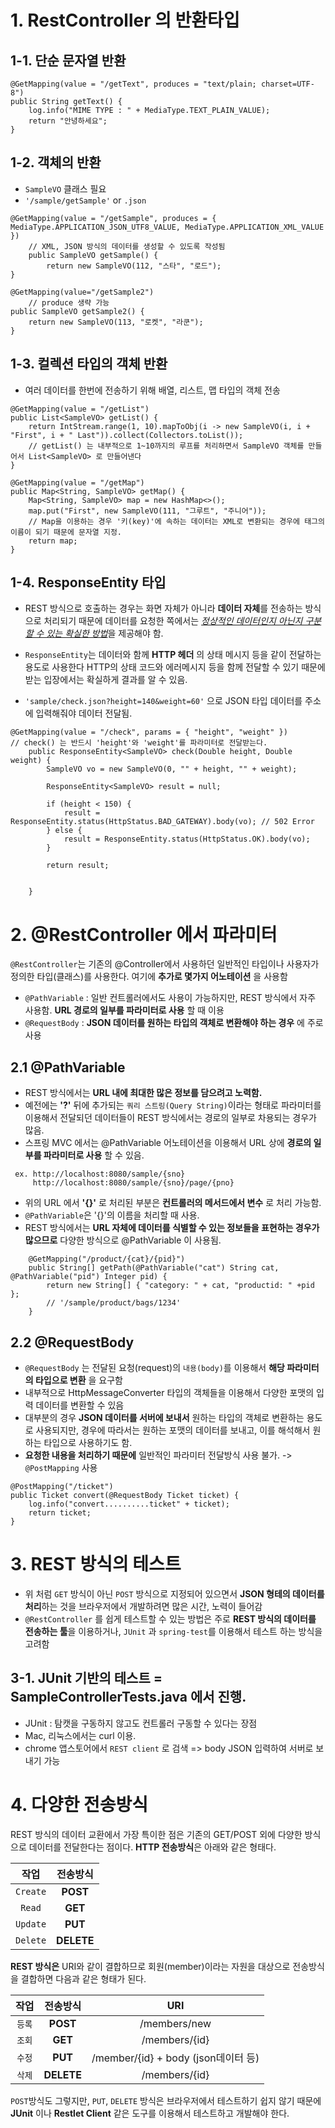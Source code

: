 

# 1. RestController 의 반환타입


## 1-1. 단순 문자열 반환
```
@GetMapping(value = "/getText", produces = "text/plain; charset=UTF-8")
public String getText() {
	log.info("MIME TYPE : " + MediaType.TEXT_PLAIN_VALUE);
	return "안녕하세요";
}
```



## 1-2. 객체의 반환
- `SampleVO` 클래스 필요
- `'/sample/getSample'` or `.json`
```
@GetMapping(value = "/getSample", produces = { MediaType.APPLICATION_JSON_UTF8_VALUE, MediaType.APPLICATION_XML_VALUE })
	// XML, JSON 방식의 데이터를 생성할 수 있도록 작성됨
	public SampleVO getSample() {
		return new SampleVO(112, "스타", "로드");
}
```
```
@GetMapping(value="/getSample2")
    // produce 생략 가능
public SampleVO getSample2() {
	return new SampleVO(113, "로켓", "라쿤");
}
```



## 1-3. 컬렉션 타입의 객체 반환
- 여러 데이터를 한번에 전송하기 위해 배열, 리스트, 맵 타입의 객체 전송

```
@GetMapping(value = "/getList")
public List<SampleVO> getList() {
	return IntStream.range(1, 10).mapToObj(i -> new SampleVO(i, i + "First", i + " Last")).collect(Collectors.toList());
	// getList() 는 내부적으로 1~10까지의 루프를 처리하면서 SampleVO 객체를 만들어서 List<SampleVO> 로 만들어낸다
}
```

```
@GetMapping(value = "/getMap")
public Map<String, SampleVO> getMap() {
	Map<String, SampleVO> map = new HashMap<>();
	map.put("First", new SampleVO(111, "그루트", "주니어"));
    // Map을 이용하는 경우 '키(key)'에 속하는 데이터는 XML로 변환되는 경우에 태그의 이름이 되기 때문에 문자열 지정.
	return map;
}
```



## 1-4. ResponseEntity 타입

- REST 방식으로 호출하는 경우는 화면 자체가 아니라 **데이터 자체**를 전송하는 방식으로 처리되기 때문에
데이터를 요청한 쪽에서는 <u>*정상적인 데이터인지 아닌지 구분할 수 있는 확실한 방법*</u>을 제공해야 함.

- `ResponseEntity`는 데이터와 함께 __HTTP 헤더__ 의 상태 메시지 등을 같이 전달하는 용도로 사용한다
HTTP의 상태 코드와 에러메시지 등을 함께 전달할 수 있기 때문에 받는 입장에서는 확실하게 결과를 알 수 있음.

- `'sample/check.json?height=140&weight=60'` 으로 JSON 타입 데이터를 주소에 입력해줘야 데이터 전달됨.

```
@GetMapping(value = "/check", params = { "height", "weight" })
// check() 는 반드시 'height'와 'weight'를 파라미터로 전달받는다.
    public ResponseEntity<SampleVO> check(Double height, Double weight) {
    	SampleVO vo = new SampleVO(0, "" + height, "" + weight);

		ResponseEntity<SampleVO> result = null;

		if (height < 150) {
			result = ResponseEntity.status(HttpStatus.BAD_GATEWAY).body(vo); // 502 Error
		} else {
			result = ResponseEntity.status(HttpStatus.OK).body(vo);
		}

		return result;

		
	}
```



# 2. @RestController 에서 파라미터

 `@RestController`는 기존의 @Controller에서 사용하던 일반적인 타입이나 사용자가 정의한 타입(클래스)를 사용한다. 
 여기에 __추가로 몇가지 어노테이션__ 을 사용함
 - `@PathVariable` : 일반 컨트롤러에서도 사용이 가능하지만, REST 방식에서 자주 사용함. __URL 경로의 일부를 파라미터로 사용__ 할 때 이용
 - `@RequestBody` : __JSON 데이터를 원하는 타입의 객체로 변환해야 하는 경우__ 에 주로 사용
 
 
 
 ## 2.1 @PathVariable
 
 - REST 방식에서는 __URL 내에 최대한 많은 정보를 담으려고 노력함.__
 - 예전에는 __'?'__ 뒤에 추가되는 `쿼리 스트링(Query String)`이라는 형태로 파라미터를 이용해서 전달되던 데이터들이 
 REST 방식에서는 경로의 일부로 차용되는 경우가 많음.
 - 스프링 MVC 에서는 @PathVariable 어노테이션을 이용해서 URL 상에 __경로의 일부를 파라미터로 사용__ 할 수 있음.

```
 ex. http://localhost:8080/sample/{sno}
	 http://localhost:8080/sample/{sno}/page/{pno}
```

- 위의 URL 에서 __'{}'__ 로 처리된 부분은 __컨트롤러의 메서드에서 변수__ 로 처리 가능함.
- `@PathVariable`은 '{}'의 이름을 처리할 때 사용.
- REST 방식에서는 __URL 자체에 데이터를 식별할 수 있는 정보들을 표현하는 경우가 많으므로__ 다양한 방식으로 @PathVariable 이 사용됨.

```
	@GetMapping("/product/{cat}/{pid}")
	public String[] getPath(@PathVariable("cat") String cat, @PathVariable("pid") Integer pid) {
		return new String[] { "category: " + cat, "productid: " +pid };
		// '/sample/product/bags/1234'
	}
```


## 2.2 @RequestBody

- `@RequestBody` 는 전달된 요청(request)의 `내용(body)`를 이용해서 __해당 파라미터의 타입으로 변환__ 을 요구함
- 내부적으로 HttpMessageConverter 타입의 객체들을 이용해서 다양한 포맷의 입력 데이터를 변환할 수 있음
- 대부분의 경우 **JSON 데이터를 서버에 보내서** 원하는 타입의 객체로 변환하는 용도로 사용되지만,
경우에 따라서는 원하는 포맷의 데이터를 보내고, 이를 해석해서 원하는 타입으로 사용하기도 함.
- **요청한 내용을 처리하기 때문에** 일반적인 파라미터 전달방식 사용 불가. -> `@PostMapping` 사용

```
@PostMapping("/ticket")
public Ticket convert(@RequestBody Ticket ticket) {
    log.info("convert..........ticket" + ticket);
    return ticket;
}
```


# 3. REST 방식의 테스트

- 위 처럼 `GET` 방식이 아닌 `POST` 방식으로 지정되어 있으면서 **JSON 형테의 데이터를 처리**하는 것을 브라우저에서 개발하려면 많은 시간, 노력이 들어감
- `@RestController` 를 쉽게 테스트할 수 있는 방법은 주로 **REST 방식의 데이터를 전송하는 툴**을 이용하거나,
`JUnit` 과 `spring-test`를 이용해서 테스트 하는 방식을 고려함


## 3-1. JUnit 기반의 테스트 = SampleControllerTests.java 에서 진행.
 - JUnit : 탐캣을 구동하지 않고도 컨트롤러 구동할 수 있다는 장점
 - Mac, 리눅스에서는 curl 이용.
 - chrome 앱스토어에서 `REST client` 로 검색 => body JSON 입력하여 서버로 보내기 가능




# 4. 다양한 전송방식

REST 방식의 데이터 교환에서 가장 특이한 점은 기존의 GET/POST 외에 다양한 방식으로 데이터를 전달한다는 점이다.
**HTTP 전송방식**은 아래와 같은 형태다.

| 작업 | 전송방식 |
|:---:|:---:|
|`Create`|**POST**|
|`Read`|**GET**|
|`Update`|**PUT**|
|`Delete`|**DELETE**|

**REST 방식은** URI와 같이 결합하므로 회원(member)이라는 자원을 대상으로 전송방식을 결합하면 다음과 같은 형태가 된다.

| 작업 | 전송방식 | URI
|:---:|:---:|:---:|
|`등록`|**POST**|/members/new|
|`조회`|**GET**|/members/{id}|
|`수정`|**PUT**|/member/{id} + body (json데이터 등)|
|`삭제`|**DELETE**|/members/{id}|

`POST`방식도 그렇지만, `PUT`, `DELETE` 방식은 브라우저에서 테스트하기 쉽지 않기 때문에 **JUnit** 이나 **Restlet Client** 같은 도구를 이용해서 테스트하고 개발해야 한다.
